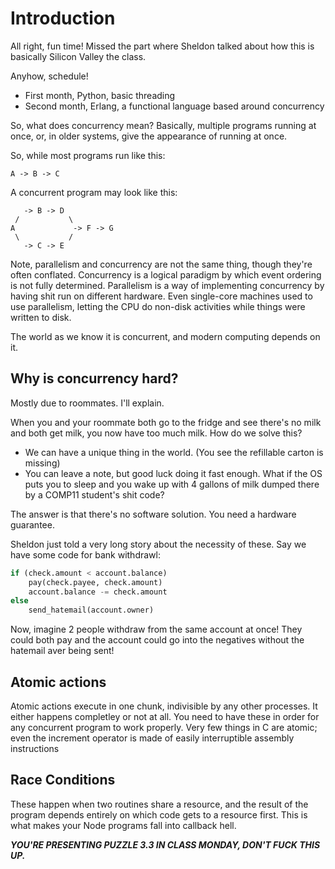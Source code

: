 # Introduction

All right, fun time! Missed the part where Sheldon talked about how this is basically Silicon Valley the class.

Anyhow, schedule!
* First month, Python, basic threading
* Second month, Erlang, a functional language based around concurrency

So, what does concurrency mean? Basically, multiple programs running at once, or, in older systems, give the appearance of running at once.

So, while most programs run like this:

```
A -> B -> C
```

A concurrent program may look like this:

```
   -> B -> D 
 /           \
A             -> F -> G
 \           /
   -> C -> E
```

Note, parallelism and concurrency are not the same thing, though they're often conflated. Concurrency is a logical paradigm by which event ordering is not fully determined. Parallelism is a way of implementing concurrency by having shit run on different hardware. Even single-core machines used to use parallelism, letting the CPU do non-disk activities while things were written to disk.

The world as we know it is concurrent, and modern computing depends on it.

## Why is concurrency hard?

Mostly due to roommates. I'll explain.

When you and your roommate both go to the fridge and see there's no milk and both get milk, you now have too much milk. How do we solve this?

* We can have a unique thing in the world. (You see the refillable carton is missing)
* You can leave a note, but good luck doing it fast enough. What if the OS puts you to sleep and you wake up with 4 gallons of milk dumped there by a COMP11 student's shit code?

The answer is that there's no software solution. You need a hardware guarantee.

Sheldon just told a very long story about the necessity of these. Say we have some code for bank withdrawl:

```python
if (check.amount < account.balance)
	pay(check.payee, check.amount)
	account.balance -= check.amount
else
	send_hatemail(account.owner)
```

Now, imagine 2 people withdraw from the same account at once! They could both pay and the account could go into the negatives without the hatemail aver being sent!

## Atomic actions

Atomic actions execute in one chunk, indivisible by any other processes. It either happens completley or not at all. You need to have these in order for any concurrent program to work properly. Very few things in C are atomic; even the increment operator is made of easily interruptible assembly instructions

## Race Conditions

These happen when two routines share a resource, and the result of the program depends entirely on which code gets to a resource first. This is what makes your Node programs fall into callback hell.

***YOU'RE PRESENTING PUZZLE 3.3 IN CLASS MONDAY, DON'T FUCK THIS UP.***
